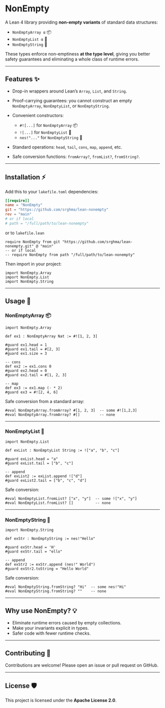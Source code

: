 # NonEmpty

A Lean 4 library providing **non-empty variants** of standard data structures:

- `NonEmptyArray α` 📦
- `NonEmptyList α` 📜
- `NonEmptyString` 📝

These types enforce non-emptiness **at the type level**, giving you better safety guarantees and eliminating a whole class of runtime errors.

---

## Features ✨

- Drop-in wrappers around Lean’s `Array`, `List`, and `String`.

- Proof-carrying guarantees: you cannot construct an empty `NonEmptyArray`, `NonEmptyList`, or `NonEmptyString`.

- Convenient constructors:

  - `#![...]` for `NonEmptyArray` 📦
  - `![...]` for `NonEmptyList` 📜
  - `nes!"..."` for `NonEmptyString` 📝

- Standard operations: `head`, `tail`, `cons`, `map`, `append`, etc.

- Safe conversion functions: `fromArray?`, `fromList?`, `fromString?`.

---

## Installation ⚡

Add this to your `lakefile.toml` dependencies:

```toml
[[require]]
name = "NonEmpty"
git = "https://github.com/srghma/lean-nonempty"
rev = "main"
# or if local
# path = "/full/path/to/lean-nonempty"
```

or to `lakefile.lean`

```lean
require NonEmpty from git "https://github.com/srghma/lean-nonempty.git" @ "main"
-- or if local
-- require NonEmpty from path "/full/path/to/lean-nonempty"
```

Then import in your project:

```lean
import NonEmpty.Array
import NonEmpty.List
import NonEmpty.String
```

---

## Usage 🚀

### NonEmptyArray 📦

```lean
import NonEmpty.Array

def ex1 : NonEmptyArray Nat := #![1, 2, 3]

#guard ex1.head = 1
#guard ex1.tail = #[2, 3]
#guard ex1.size = 3

-- cons
def ex2 := ex1.cons 0
#guard ex2.head = 0
#guard ex2.tail = #[1, 2, 3]

-- map
def ex3 := ex1.map (· * 2)
#guard ex3 = #![2, 4, 6]
```

Safe conversion from a standard array:

```lean
#eval NonEmptyArray.fromArray? #[1, 2, 3]  -- some #![1,2,3]
#eval NonEmptyArray.fromArray? #[]         -- none
```

---

### NonEmptyList 📜

```lean
import NonEmpty.List

def exList : NonEmptyList String := !["a", "b", "c"]

#guard exList.head = "a"
#guard exList.tail = ["b", "c"]

-- append
def exList2 := exList.append !["d"]
#guard exList2.tail = ["b", "c", "d"]
```

Safe conversion:

```lean
#eval NonEmptyList.fromList? ["x", "y"]  -- some !["x", "y"]
#eval NonEmptyList.fromList? []          -- none
```

---

### NonEmptyString 📝

```lean
import NonEmpty.String

def exStr : NonEmptyString := nes!"Hello"

#guard exStr.head = 'H'
#guard exStr.tail = "ello"

-- append
def exStr2 := exStr.append (nes!" World")
#guard exStr2.toString = "Hello World"
```

Safe conversion:

```lean
#eval NonEmptyString.fromString? "Hi"  -- some nes!"Hi"
#eval NonEmptyString.fromString? ""    -- none
```

---

## Why use NonEmpty? 💡

- Eliminate runtime errors caused by empty collections.
- Make your invariants explicit in types.
- Safer code with fewer runtime checks.

---

## Contributing 🤝

Contributions are welcome! Please open an issue or pull request on GitHub.

---

## License 🛡️

This project is licensed under the **Apache License 2.0**.
